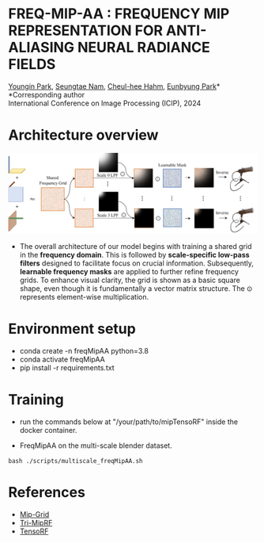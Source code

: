 # FREQ-MIP-AA : FREQUENCY MIP REPRESENTATION FOR ANTI-ALIASING NEURAL RADIANCE FIELDS

[Youngin Park](https://github.com/yi0109),
[Seungtae Nam](https://github.com/stnamjef),
[Cheul-hee Hahm](),
[Eunbyung Park](https://silverbottlep.github.io/)*\
*Corresponding author\
International Conference on Image Processing (ICIP), 2024

# Architecture overview
![architecture](./assets/architecture.jpg)
* The overall architecture of our model begins with training a shared grid in the **frequency domain**. This is followed by
**scale-specific low-pass filters** designed to facilitate focus on crucial information. Subsequently, **learnable frequency masks** are
applied to further refine frequency grids. To enhance visual clarity, the grid is shown as a basic square shape, even though it is
fundamentally a vector matrix structure. The ⊙ represents element-wise multiplication.

# Environment setup

* conda create -n freqMipAA python=3.8
* conda activate freqMipAA
* pip install -r requirements.txt


# Training
* run the commands below at "/your/path/to/mipTensoRF" inside the docker container.

* FreqMipAA on the multi-scale blender dataset.
```
bash ./scripts/multiscale_freqMipAA.sh
```

# References
* [Mip-Grid](https://github.com/stnamjef/MipGrid)
* [Tri-MipRF](https://github.com/wbhu/Tri-MipRF)
* [TensoRF](https://github.com/apchenstu/TensoRF)